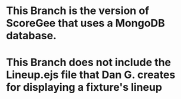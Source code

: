 # This Branch is the version of ScoreGee that uses a MongoDB database.

# This Branch does not include the Lineup.ejs file that Dan G. creates for displaying a fixture's lineup
